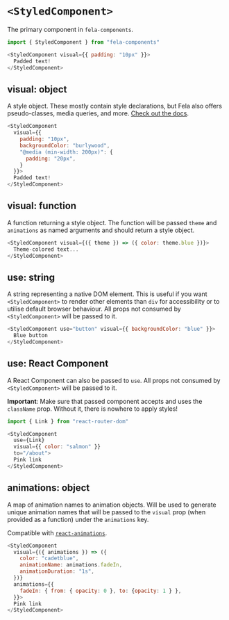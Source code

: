 # `<StyledComponent>`

The primary component in `fela-components`.

```js
import { StyledComponent } from "fela-components"

<StyledComponent visual={{ padding: "10px" }}>
  Padded text!
</StyledComponent>
```

## visual: object

A style object. These mostly contain style declarations, but Fela also offers pseudo-classes, media queries, and more. [Check out the docs](http://bit.ly/2qOK3i3).

```js
<StyledComponent
  visual={{
    padding: "10px",
    backgroundColor: "burlywood",
    "@media (min-width: 200px)": {
      padding: "20px",
    }
  }}>
  Padded text!
</StyledComponent>
```

## visual: function

A function returning a style object. The function will be passed `theme` and `animations` as named arguments and should return a style object.

```js
<StyledComponent visual={({ theme }) => ({ color: theme.blue })}>
  Theme-colored text...
</StyledComponent>
```

## use: string

A string representing a native DOM element. This is useful if you want `<StyledComponent>` to render other elements than `div` for accessibility or to utilise default browser behaviour. All props not consumed by `<StyledComponent>` will be passed to it.

```js
<StyledComponent use="button" visual={{ backgroundColor: "blue" }}>
  Blue button
</StyledComponent>
```

## use: React Component

A React Component can also be passed to `use`. All props not consumed by `<StyledComponent>` will be passed to it.

**Important**: Make sure that passed component accepts and uses the `className` prop. Without it, there is nowhere to apply styles!

<!--
TODO: Create a gist of how you can foot-gun yourself when not accepting `className`.
-->

```js
import { Link } from "react-router-dom"

<StyledComponent
  use={Link}
  visual={{ color: "salmon" }}
  to="/about">
  Pink link
</StyledComponent>
```

## animations: object

A map of animation names to animation objects. Will be used to generate unique animation names that will be passed to the `visual` prop (when provided as a function) under the `animations` key.

Compatible with [`react-animations`](http://bit.ly/2pSB8gi).

```js
<StyledComponent
  visual={({ animations }) => ({
    color: "cadetblue",
    animationName: animations.fadeIn,
    animationDuration: "1s",
  })}
  animations={{
    fadeIn: { from: { opacity: 0 }, to: {opacity: 1 } },
  }}>
  Pink link
</StyledComponent>
```
